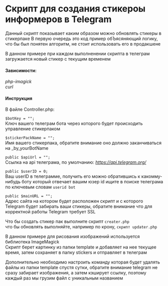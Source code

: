# Скрипт для создания стикероы информеров в Telegram

Данный скрипт показывает каким образом можно обновлять стикеры в стикерпаке
В первую очередь это код пример обЪясяняющий логику, что бы был понятен алгоритм, не стоит использовать его в продакшене  

В данном примере при каждом выполненении скрипта в телеграм загружается новый стикер с текущим временем

#### Зависимости:
*php-imagick*  
*curl*

#### Инструкция

В файле Controller.php:

`$botKey = ""; `  
Ключ вашего телеграм бота через которого будет происходить управление стикерпаком  

`$stickerPackName = ""; `  
Имя вашего стикерпака, обратите внимание оно должно заканчиваться на _by_yourBotName    

`public $apiUrl = "";`  
Ссылка на api телеграма, по умолчанию: _https://api.telegram.org/_  

  
`public $userID = 0;`     
Ваш userID в телеграмме, получить его можно обратившись к какомму-нибудь боту который отвечает вашим юзер id ищите в поиске телеграма по ключевым словам `userid bot
`

`public $mainURL = "";`   
Адрес сайта на котором будет расположен скрипт и с которого Telegram будет забирать ваши стикеры, обратите внимание что для корректной работы Telegram требует SSL 


Что бы создать стикер пак выполните скрипт `creater.php`  
что бы обновлять выполняйте, например по крону, `скрипт updater.php`

В данном примере для рисования изображений используется библиотека ImageMagick  
Скрипт берет картинку из папки template и добавляет на нее текущее время, затем сохраняет в папку stickers и отправляет в телеграм

Дополнительно необходимо настроить команду которая будет удалять файлы из папки template спустя сутки, обратите внимание telegram не сразу забирает изображения, а затем кэширует ссылку, поэтому каждый раз мы грузим файл с уникальным названием
